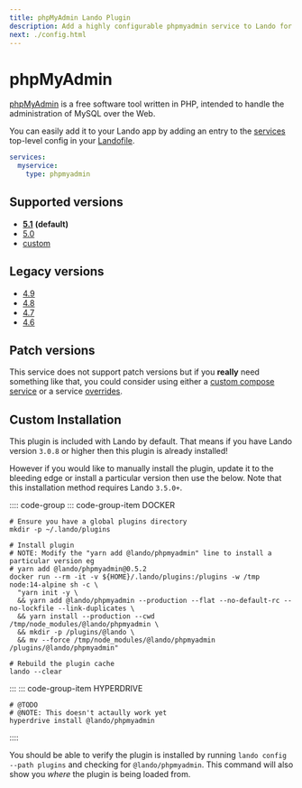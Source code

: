 ```yaml
---
title: phpMyAdmin Lando Plugin
description: Add a highly configurable phpmyadmin service to Lando for local development with all the power of Docker and Docker Compose; connect all your databases for easy GUI goodness.
next: ./config.html
---
```


# phpMyAdmin

[phpMyAdmin](https://www.phpmyadmin.net/) is a free software tool written in PHP, intended to handle the administration of MySQL over the Web.

You can easily add it to your Lando app by adding an entry to the [services](https://docs.lando.dev/config/services.html) top-level config in your [Landofile](https://docs.lando.dev/config/lando.html).

```yaml
services:
  myservice:
    type: phpmyadmin
```

## Supported versions

*   **[5.1](https://hub.docker.com/r/phpmyadmin/phpmyadmin/)** **(default)**
*   [5.0](https://hub.docker.com/r/phpmyadmin/phpmyadmin/)
*   [custom](https://docs.lando.dev/config/services.html#advanced)

## Legacy versions

*   [4.9](https://hub.docker.com/r/phpmyadmin/phpmyadmin/)
*   [4.8](https://hub.docker.com/r/phpmyadmin/phpmyadmin/)
*   [4.7](https://hub.docker.com/r/phpmyadmin/phpmyadmin/)
*   [4.6](https://hub.docker.com/r/phpmyadmin/phpmyadmin/)

## Patch versions

This service does not support patch versions but if you **really** need something like that, you could consider using either a [custom compose service](https://docs.lando.dev/compose) or a service [overrides](https://docs.lando.dev/config/services.html#overrides).

## Custom Installation

This plugin is included with Lando by default. That means if you have Lando version `3.0.8` or higher then this plugin is already installed!

However if you would like to manually install the plugin, update it to the bleeding edge or install a particular version then use the below. Note that this installation method requires Lando `3.5.0+`.

:::: code-group
::: code-group-item DOCKER
```bash:no-line-numbers
# Ensure you have a global plugins directory
mkdir -p ~/.lando/plugins

# Install plugin
# NOTE: Modify the "yarn add @lando/phpmyadmin" line to install a particular version eg
# yarn add @lando/phpmyadmin@0.5.2
docker run --rm -it -v ${HOME}/.lando/plugins:/plugins -w /tmp node:14-alpine sh -c \
  "yarn init -y \
  && yarn add @lando/phpmyadmin --production --flat --no-default-rc --no-lockfile --link-duplicates \
  && yarn install --production --cwd /tmp/node_modules/@lando/phpmyadmin \
  && mkdir -p /plugins/@lando \
  && mv --force /tmp/node_modules/@lando/phpmyadmin /plugins/@lando/phpmyadmin"

# Rebuild the plugin cache
lando --clear
```
:::
::: code-group-item HYPERDRIVE
```bash:no-line-numbers
# @TODO
# @NOTE: This doesn't actaully work yet
hyperdrive install @lando/phpmyadmin
```
::::

You should be able to verify the plugin is installed by running `lando config --path plugins` and checking for `@lando/phpmyadmin`. This command will also show you _where_ the plugin is being loaded from.
